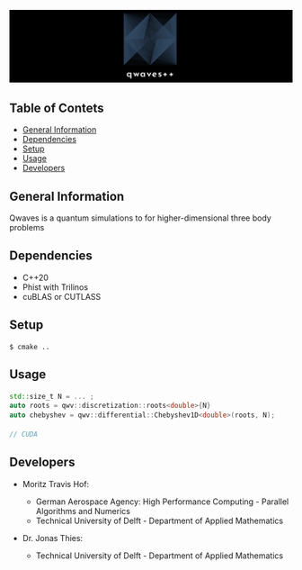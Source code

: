 
![qwave banner](./images/qwaves_banner.png)
## Table of Contets
* [General Information](#general-information)
* [Dependencies](#dependencies)
* [Setup](#setup)
* [Usage](#usage)
* [Developers](#developers)

## General Information
Qwaves is a quantum simulations to for higher-dimensional three body problems

## Dependencies
* C++20
* Phist with Trilinos
* cuBLAS or CUTLASS

## Setup
```
$ cmake ..
```

## Usage
```cpp
std::size_t N = ... ;
auto roots = qwv::discretization::roots<double>{N}
auto chebyshev = qwv::differential::Chebyshev1D<double>(roots, N);

// CUDA

```
## Developers
* Moritz Travis Hof:
     - German Aerospace Agency: High Performance Computing - Parallel Algorithms and Numerics
     - Technical University of Delft - Department of Applied Mathematics
     
* Dr. Jonas Thies:
     - Technical University of Delft - Department of Applied Mathematics
